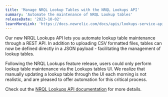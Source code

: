 ```yaml
---
title: 'Manage NRQL Lookup Tables with the NRQL Lookups API'
summary: 'Automate the maintenance of NRQL Lookup tables'
releaseDate: '2023-10-02'
learnMoreLink: 'https://docs.newrelic.com/docs/apis/lookups-service-api/lookups-service-api'
---
```


Our new NRQL Lookups API lets you automate lookup table maintenance through a REST API. In addition to uploading CSV formatted files, tables can now be defined directly in a JSON payload - facilitating the management of lookup tables.

Following the NRQL Lookups feature release, users could only perform lookup table maintenance via the Lookups tables UI. We realize that manually updating a lookup table through the UI each morning is not realistic, and are pleased to offer automation for this critical process.

Check out the [NRQL Lookups API documentation](https://docs.newrelic.com/docs/apis/lookups-service-api/lookups-service-api) for more details.
